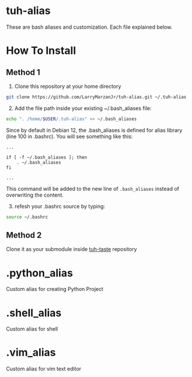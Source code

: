 # tuh-alias

These are bash aliases and customization. Each file explained below.

# How To Install
## Method 1
1. Clone this repository at your home directory
```bash
git clone https://github.com/LarryMarzanJr/tuh-alias.git ~/.tuh-alias
```
2. Add the file path inside your existing ~/.bash_aliases file:
```bash
echo ". /home/$USER/.tuh-alias" >> ~/.bash_aliases
```
Since by default in Debian 12, the .bash_aliases is defined for alias library (line 100 in .bashrc). You will see something like this:
```
...

if [ -f ~/.bash_aliases ]; then
    . ~/.bash_aliases
fi

...
```

This command will be added to the new line of `.bash_aliases` instead of overwriting the content.

3. refesh your .bashrc source by typing:
```bash
source ~/.bashrc
```

## Method 2
Clone it as your submodule inside [tuh-taste](https://github.com/LarryMarzanJr/tuh-taste#step-1) repository

# .python_alias 

Custom alias for creating Python Project

# .shell_alias

Custom alias for shell

# .vim_alias

Custom alias for vim text editor
